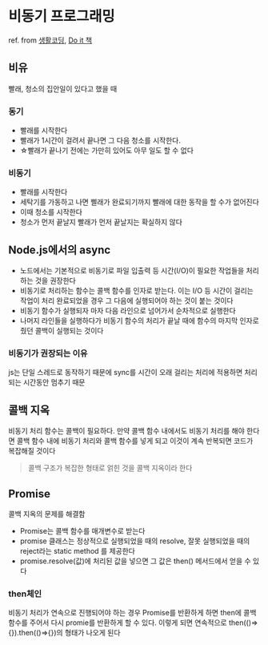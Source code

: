 # 비동기 프로그래밍
ref. from [생활코딩](https://opentutorials.org), [Do it 책](https://book.naver.com/bookdb/book_detail.naver?bid=16275622)


## 비유
빨래, 청소의 집안일이 있다고 했을 때
### 동기
- 빨래를 시작한다
- 빨래가 1시간이 걸려서 끝나면 그 다음 청소를 시작한다. 
- ☆빨래가 끝나기 전에는 가만히 있어도 아무 일도 할 수 없다 
### 비동기
- 빨래를 시작한다
- 세탁기를 가동하고 나면 삘래가 완료되기까지 빨래에 대한 동작을 할 수가 없어진다
- 이때 청소를 시작한다
- 청소가 먼저 끝날지 빨래가 먼저 끝날지는 확실하지 않다


## Node.js에서의 async
- 노드에서는 기본적으로 비동기로 파일 입출력 등 시간(I/O)이 필요한 작업들을 처리하는 것을 권장한다
- 비동기로 처리하는 함수는 콜백 함수를 인자로 받는다. 이는 I/O 등 시간이 걸리는 작업이 처리 완료되었을 경우 그 다음에 실행되어야 하는 것이 붙는 것이다
- 비동기 함수가 실행되자 마자 다음 라인으로 넘어가서 순차적으로 실행한다
- 나머지 라인들을 실행하다가 비동기 함수의 처리가 끝날 때에 함수의 마지막 인자로 줬던 콜백이 실행되는 것이다

### 비동기가 권장되는 이유
js는 단일 스레드로 동작하기 때문에 sync를 시간이 오래 걸리는 처리에 적용하면 처리되는 시간동안 멈추기 때문


## 콜백 지옥
비동기 처리 함수는 콜백이 필요하다. 만약 콜백 함수 내에서도 비동기 처리를 해야 한다면 콜백 함수 내에 비동기 처리와 콜백 함수를 넣게 되고 이것이 계속 반복되면 코드가 복잡해질 것이다
> 콜백 구조가 복잡한 형태로 얽힌 것을 콜백 지옥이라 한다


## Promise
콜백 지옥의 문제를 해결함
- Promise는 콜백 함수를 매개변수로 받는다
- promise 클래스는 정상적으로 실행되었을 때의 resolve, 잘못 실행되었을 때의 reject라는 static method 를 제공한다
- promise.resolve(값)에 처리된 값을 넣으면 그 값은 then() 메서드에서 얻을 수 있다

### then체인 
비동기 처리가 연속으로 진행되어야 하는 경우 Promise를 반환하게 하면 then에 콜백 함수를 주어서 다시 promie를 반환하게 할 수 있다. 이렇게 되면 연속적으로 then(()=>{}).then(()=>{})의 형태가 나오게 된다